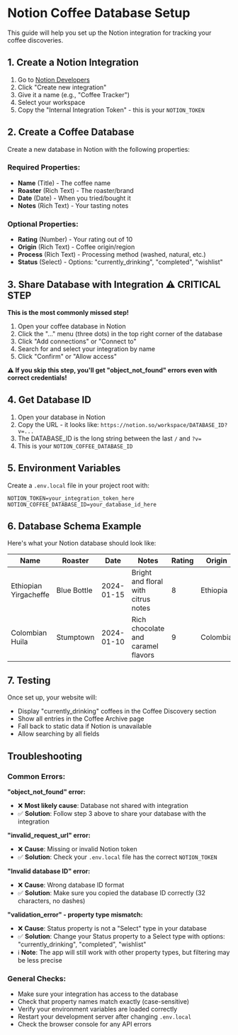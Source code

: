# Notion Coffee Database Setup

This guide will help you set up the Notion integration for tracking your coffee discoveries.

## 1. Create a Notion Integration

1. Go to [Notion Developers](https://developers.notion.com/)
2. Click "Create new integration"
3. Give it a name (e.g., "Coffee Tracker")
4. Select your workspace
5. Copy the "Internal Integration Token" - this is your `NOTION_TOKEN`

## 2. Create a Coffee Database

Create a new database in Notion with the following properties:

### Required Properties:

- **Name** (Title) - The coffee name
- **Roaster** (Rich Text) - The roaster/brand
- **Date** (Date) - When you tried/bought it
- **Notes** (Rich Text) - Your tasting notes

### Optional Properties:

- **Rating** (Number) - Your rating out of 10
- **Origin** (Rich Text) - Coffee origin/region
- **Process** (Rich Text) - Processing method (washed, natural, etc.)
- **Status** (Select) - Options: "currently_drinking", "completed", "wishlist"

## 3. Share Database with Integration ⚠️ **CRITICAL STEP**

**This is the most commonly missed step!**

1. Open your coffee database in Notion
2. Click the "..." menu (three dots) in the top right corner of the database
3. Click "Add connections" or "Connect to"
4. Search for and select your integration by name
5. Click "Confirm" or "Allow access"

**⚠️ If you skip this step, you'll get "object_not_found" errors even with correct credentials!**

## 4. Get Database ID

1. Open your database in Notion
2. Copy the URL - it looks like: `https://notion.so/workspace/DATABASE_ID?v=...`
3. The DATABASE_ID is the long string between the last `/` and `?v=`
4. This is your `NOTION_COFFEE_DATABASE_ID`

## 5. Environment Variables

Create a `.env.local` file in your project root with:

```env
NOTION_TOKEN=your_integration_token_here
NOTION_COFFEE_DATABASE_ID=your_database_id_here
```

## 6. Database Schema Example

Here's what your Notion database should look like:

| Name                  | Roaster     | Date       | Notes                               | Rating | Origin   | Process | Status             |
| --------------------- | ----------- | ---------- | ----------------------------------- | ------ | -------- | ------- | ------------------ |
| Ethiopian Yirgacheffe | Blue Bottle | 2024-01-15 | Bright and floral with citrus notes | 8      | Ethiopia | Washed  | currently_drinking |
| Colombian Huila       | Stumptown   | 2024-01-10 | Rich chocolate and caramel flavors  | 9      | Colombia | Natural | completed          |

## 7. Testing

Once set up, your website will:

- Display "currently_drinking" coffees in the Coffee Discovery section
- Show all entries in the Coffee Archive page
- Fall back to static data if Notion is unavailable
- Allow searching by all fields

## Troubleshooting

### Common Errors:

**"object_not_found" error:**
- ❌ **Most likely cause**: Database not shared with integration
- ✅ **Solution**: Follow step 3 above to share your database with the integration

**"invalid_request_url" error:**
- ❌ **Cause**: Missing or invalid Notion token
- ✅ **Solution**: Check your `.env.local` file has the correct `NOTION_TOKEN`

**"Invalid database ID" error:**
- ❌ **Cause**: Wrong database ID format
- ✅ **Solution**: Make sure you copied the database ID correctly (32 characters, no dashes)

**"validation_error" - property type mismatch:**
- ❌ **Cause**: Status property is not a "Select" type in your database
- ✅ **Solution**: Change your Status property to a Select type with options: "currently_drinking", "completed", "wishlist"
- ℹ️ **Note**: The app will still work with other property types, but filtering may be less precise

### General Checks:
- Make sure your integration has access to the database
- Check that property names match exactly (case-sensitive)
- Verify your environment variables are loaded correctly
- Restart your development server after changing `.env.local`
- Check the browser console for any API errors

